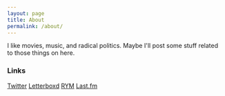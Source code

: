 ```yaml
---
layout: page
title: About
permalink: /about/
---
```


I like movies, music, and radical politics. Maybe I'll post some stuff related to those things on here. 

### Links

[Twitter](twitter.com/lemasterbedroom)
[Letterboxd](https://letterboxd.com/lemasterc/)
[RYM](https://rateyourmusic.com/~lemasterc)
[Last.fm](http://www.last.fm/user/CodyLeMaster)


